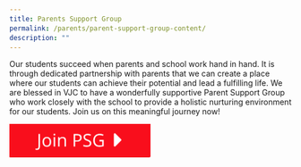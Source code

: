 ```yaml
---
title: Parents Support Group
permalink: /parents/parent-support-group-content/
description: ""
---
```

Our students succeed when parents and school work hand in hand. It is through dedicated partnership with parents that we can create a place where our students can achieve their potential and lead a fulfilling life. We are blessed in VJC to have a wonderfully supportive Parent Support Group who work closely with the school to provide a holistic nurturing environment for our students. Join us on this meaningful journey now!

<a href="https://docs.google.com/forms/d/e/1FAIpQLScHfLBEll9l-IeiJ3s-ZK5KWs-d3xQypIWUO8kgK7djDMadLA/viewform">
<img src="/images/join%20psg.png"  style="width:50%">
</a>
